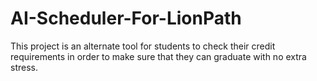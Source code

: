 # AI-Scheduler-For-LionPath
This project is an alternate tool for students to check their credit requirements in order to make sure that they can graduate with no extra stress.
